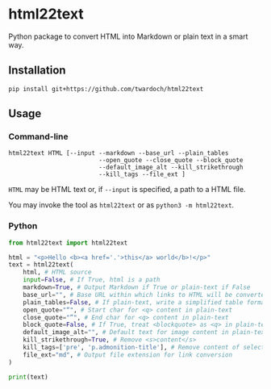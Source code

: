 # html22text

Python package to convert HTML into Markdown or plain text in a smart way.

## Installation

```
pip install git+https://github.com/twardoch/html22text
```

## Usage

### Command-line

```
html22text HTML [--input --markdown --base_url --plain_tables
                         --open_quote --close_quote --block_quote
                         --default_image_alt --kill_strikethrough
                         --kill_tags --file_ext ]
```

`HTML` may be HTML text or, if `--input` is specified, a path to a HTML file.

You may invoke the tool as `html22text` or as `python3 -m html22text`.

### Python

```python
from html22text import html22text

html = "<p>Hello <b><a href='.'>this</a> world</b>!</p>"
text = html22text(
    html, # HTML source
    input=False, # If True, html is a path
    markdown=True, # Output Markdown if True or plain-text if False
    base_url="", # Base URL within which links to HTML will be converted to MD links
    plain_tables=False, # If plain-text, write a simplified table format
    open_quote="“", # Start char for <q> content in plain-text
    close_quote="”", # End char for <q> content in plain-text
    block_quote=False, # If True, treat <blockquote> as <q> in plain-text
    default_image_alt="", # Default text for image content in plain-text
    kill_strikethrough=True, # Remove <s>content</s>
    kill_tags=['pre', 'p.admonition-title'], # Remove content of selectors
    file_ext="md", # Output file extension for link conversion
)

print(text)
```
